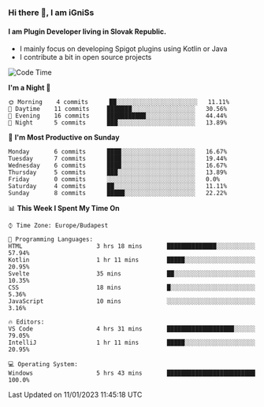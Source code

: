 ### Hi there 👋, I am iGniSs

#### I am Plugin Developer living in Slovak Republic.
- I mainly focus on developing Spigot plugins using Kotlin or Java
- I contribute a bit in open source projects

<!--START_SECTION:waka-->
![Code Time](http://img.shields.io/badge/Code%20Time-1%2C007%20hrs%206%20mins-blue)

**I'm a Night 🦉** 

```text
🌞 Morning    4 commits      ██░░░░░░░░░░░░░░░░░░░░░░░   11.11% 
🌆 Daytime    11 commits     ███████░░░░░░░░░░░░░░░░░░   30.56% 
🌃 Evening    16 commits     ███████████░░░░░░░░░░░░░░   44.44% 
🌙 Night      5 commits      ███░░░░░░░░░░░░░░░░░░░░░░   13.89%

```
📅 **I'm Most Productive on Sunday** 

```text
Monday       6 commits      ████░░░░░░░░░░░░░░░░░░░░░   16.67% 
Tuesday      7 commits      ████░░░░░░░░░░░░░░░░░░░░░   19.44% 
Wednesday    6 commits      ████░░░░░░░░░░░░░░░░░░░░░   16.67% 
Thursday     5 commits      ███░░░░░░░░░░░░░░░░░░░░░░   13.89% 
Friday       0 commits      ░░░░░░░░░░░░░░░░░░░░░░░░░   0.0% 
Saturday     4 commits      ██░░░░░░░░░░░░░░░░░░░░░░░   11.11% 
Sunday       8 commits      █████░░░░░░░░░░░░░░░░░░░░   22.22%

```


📊 **This Week I Spent My Time On** 

```text
⌚︎ Time Zone: Europe/Budapest

💬 Programming Languages: 
HTML                     3 hrs 18 mins       ██████████████░░░░░░░░░░░   57.94% 
Kotlin                   1 hr 11 mins        █████░░░░░░░░░░░░░░░░░░░░   20.95% 
Svelte                   35 mins             ██░░░░░░░░░░░░░░░░░░░░░░░   10.35% 
CSS                      18 mins             █░░░░░░░░░░░░░░░░░░░░░░░░   5.36% 
JavaScript               10 mins             ░░░░░░░░░░░░░░░░░░░░░░░░░   3.16%

🔥 Editors: 
VS Code                  4 hrs 31 mins       ███████████████████░░░░░░   79.05% 
IntelliJ                 1 hr 11 mins        █████░░░░░░░░░░░░░░░░░░░░   20.95%

💻 Operating System: 
Windows                  5 hrs 43 mins       █████████████████████████   100.0%

```


 Last Updated on 11/01/2023 11:45:18 UTC
<!--END_SECTION:waka-->